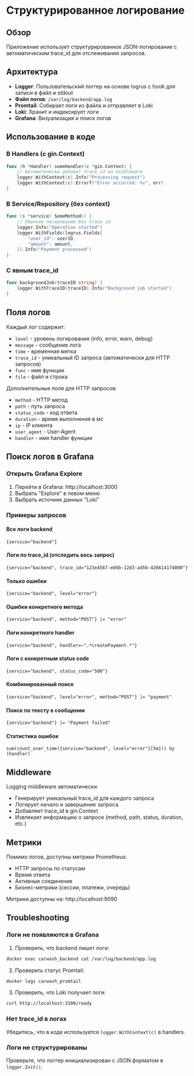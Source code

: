 # Структурированное логирование

## Обзор

Приложение использует структурированное JSON-логирование с автоматическим trace_id для отслеживания запросов.

## Архитектура

- **Logger**: Пользовательский логгер на основе logrus с hook для записи в файл и stdout
- **Файл логов**: `/var/log/backend/app.log`
- **Promtail**: Собирает логи из файла и отправляет в Loki
- **Loki**: Хранит и индексирует логи
- **Grafana**: Визуализация и поиск логов

## Использование в коде

### В Handlers (с gin.Context)

```go
func (h *Handler) someHandler(c *gin.Context) {
    // Автоматически добавит trace_id из middleware
    logger.WithContext(c).Info("Processing request")
    logger.WithContext(c).Errorf("Error occurred: %v", err)
}
```

### В Service/Repository (без context)

```go
func (s *service) SomeMethod() {
    // Обычное логирование без trace_id
    logger.Info("Operation started")
    logger.WithFields(logrus.Fields{
        "user_id": userID,
        "amount": amount,
    }).Info("Payment processed")
}
```

### С явным trace_id

```go
func backgroundJob(traceID string) {
    logger.WithTraceID(traceID).Info("Background job started")
}
```

## Поля логов

Каждый лог содержит:
- `level` - уровень логирования (info, error, warn, debug)
- `message` - сообщение лога
- `time` - временная метка
- `trace_id` - уникальный ID запроса (автоматически для HTTP запросов)
- `func` - имя функции
- `file` - файл и строка

Дополнительные поля для HTTP запросов:
- `method` - HTTP метод
- `path` - путь запроса
- `status_code` - код ответа
- `duration` - время выполнения в мс
- `ip` - IP клиента
- `user_agent` - User-Agent
- `handler` - имя handler функции

## Поиск логов в Grafana

### Открыть Grafana Explore

1. Перейти в Grafana: http://localhost:3000
2. Выбрать "Explore" в левом меню
3. Выбрать источник данных "Loki"

### Примеры запросов

#### Все логи backend
```logql
{service="backend"}
```

#### Логи по trace_id (отследить весь запрос)
```logql
{service="backend", trace_id="123e4567-e89b-12d3-a456-426614174000"}
```

#### Только ошибки
```logql
{service="backend", level="error"}
```

#### Ошибки конкретного метода
```logql
{service="backend", method="POST"} |= "error"
```

#### Логи конкретного handler
```logql
{service="backend", handler=~".*createPayment.*"}
```

#### Логи с конкретным status code
```logql
{service="backend", status_code="500"}
```

#### Комбинированный поиск
```logql
{service="backend", level="error", method="POST"} |= "payment"
```

#### Поиск по тексту в сообщении
```logql
{service="backend"} |= "Payment failed"
```

#### Статистика ошибок
```logql
sum(count_over_time({service="backend", level="error"}[5m])) by (handler)
```

## Middleware

Logging middleware автоматически:
- Генерирует уникальный trace_id для каждого запроса
- Логирует начало и завершение запроса
- Добавляет trace_id в gin.Context
- Извлекает информацию о запросе (method, path, status, duration, etc.)

## Метрики

Помимо логов, доступны метрики Prometheus:
- HTTP запросы по статусам
- Время ответа
- Активные соединения
- Бизнес-метрики (сессии, платежи, очередь)

Метрики доступны на: http://localhost:9090

## Troubleshooting

### Логи не появляются в Grafana

1. Проверить, что backend пишет логи:
```bash
docker exec carwash_backend cat /var/log/backend/app.log
```

2. Проверить статус Promtail:
```bash
docker logs carwash_promtail
```

3. Проверить, что Loki получает логи:
```bash
curl http://localhost:3100/ready
```

### Нет trace_id в логах

Убедитесь, что в коде используется `logger.WithContext(c)` в handlers.

### Логи не структурированы

Проверьте, что логгер инициализирован с JSON форматом в `logger.Init()`.


